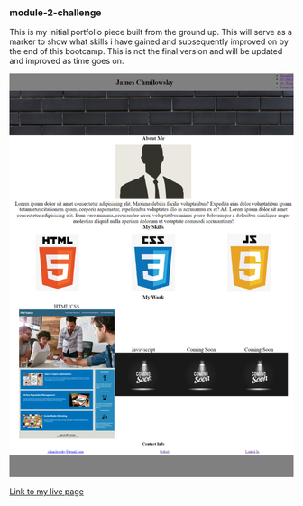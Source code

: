 ### module-2-challenge
This is my initial portfolio piece built from the ground up. This will serve as a marker to show what skills i have gained and subsequently improved on by the end of this bootcamp. This is not the final version and will be updated and improved as time goes on.



![Screenshot](./assets/modue_2_challenge.png)

[Link to my live page](https://jamesc888.github.io/module-2-challenge/)